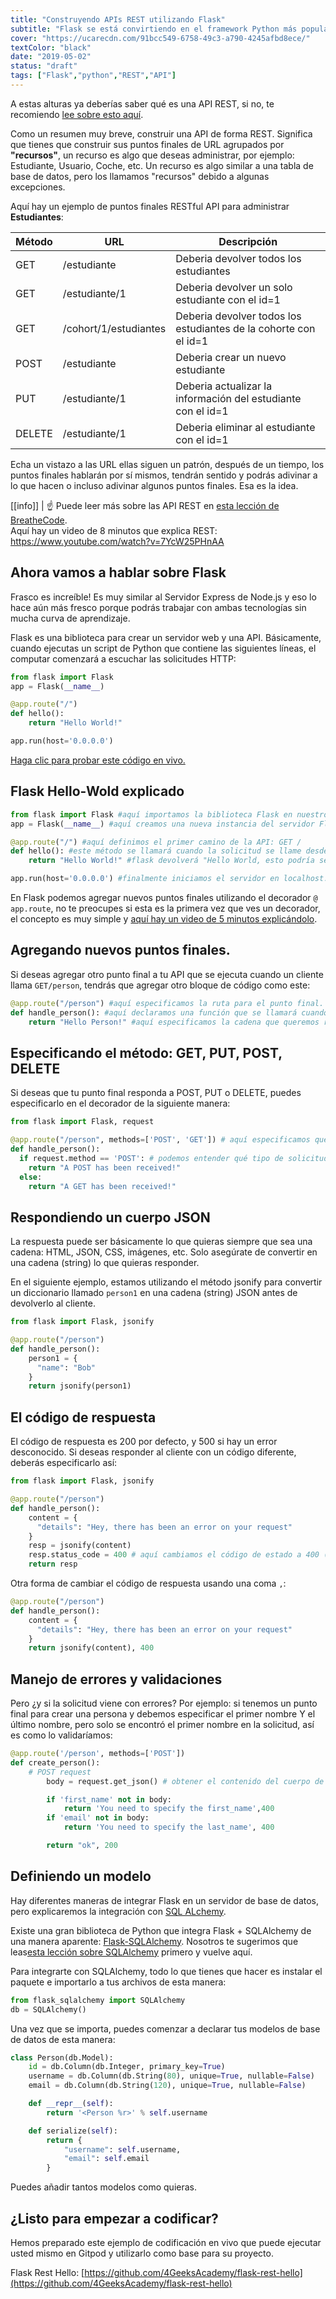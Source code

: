 ```yaml
---
title: "Construyendo APIs REST utilizando Flask"
subtitle: "Flask se está convirtiendo en el framework Python más popular (si es que aún no lo es), aprende cómo construir API REST de la forma REST"
cover: "https://ucarecdn.com/91bcc549-6758-49c3-a790-4245afbd8ece/"
textColor: "black"
date: "2019-05-02"
status: "draft"
tags: ["Flask","python","REST","API"]
---
```


A estas alturas ya deberías saber qué es una API REST, si no, te recomiendo [lee sobre esto aquí](http://content.breatheco.de/lesson/understanding-rest-apis).

Como un resumen muy breve, construir una API de forma REST. Significa que tienes que construir sus puntos finales de URL agrupados por **"recursos"**, un recurso es algo que deseas administrar, por ejemplo: Estudiante, Usuario, Coche, etc. Un recurso es algo similar a una tabla de base de datos, pero los llamamos "recursos" debido a algunas excepciones.

Aquí hay un ejemplo de puntos finales RESTful API para administrar **Estudiantes**:

| Método | URL | Descripción |
| ------ | --- | ----------- |
| GET    | /estudiante | Deberia devolver todos los estudiantes |
| GET    | /estudiante/1 | Deberia devolver un solo estudiante con el id=1 |
| GET    | /cohort/1/estudiantes | Deberia devolver todos los estudiantes de la cohorte con el id=1 |
| POST   | /estudiante | Deberia crear un nuevo estudiante |
| PUT    | /estudiante/1 | Deberia actualizar la información del estudiante con el id=1 |
| DELETE | /estudiante/1 | Deberia eliminar al estudiante con el id=1 |

Echa un vistazo a las URL ellas siguen un patrón, después de un tiempo, los puntos finales hablarán por sí mismos, tendrán sentido y podrás adivinar a lo que hacen o incluso adivinar algunos puntos finales. Esa es la idea.

[[info]]
| :point_up: Puede leer más sobre las API REST en [esta lección de BreatheCode](http://content.breatheco.de/lesson/understanding-rest-apis).<br /> Aquí hay un video de 8 minutos que explica REST: https://www.youtube.com/watch?v=7YcW25PHnAA

## Ahora vamos a hablar sobre Flask

Frasco es increíble! Es muy similar al Servidor Express de Node.js y eso lo hace aún más fresco porque podrás trabajar con ambas tecnologías sin mucha curva de aprendizaje.

Flask es una biblioteca para crear un servidor web y una API. Básicamente, cuando ejecutas un script de Python que contiene las siguientes líneas, el computar comenzará a escuchar las solicitudes HTTP:

```py
from flask import Flask
app = Flask(__name__)

@app.route("/")
def hello():
    return "Hello World!"

app.run(host='0.0.0.0')
```
[Haga clic para probar este código en vivo.](https://repl.it/@4GeeksAcademy/Flask-Hello-World)


## Flask Hello-Wold explicado

```py
from flask import Flask #aquí importamos la biblioteca Flask en nuestro archivo.
app = Flask(__name__) #aquí creamos una nueva instancia del servidor Flask.

@app.route("/") #aquí definimos el primer camino de la API: GET /
def hello(): #este método se llamará cuando la solicitud se llame desde cualquier cliente
    return "Hello World!" #flask devolverá "Hello World, esto podría ser una cadena HTML o una cadena JSON.

app.run(host='0.0.0.0') #finalmente iniciamos el servidor en localhost.
```

En Flask podemos agregar nuevos puntos finales utilizando el decorador `@ app.route`, no te preocupes si esta es la primera vez que ves un decorador, el concepto es muy simple y [aquí hay un video de 5 minutos explicándolo](https://www.youtube.com/watch?v=7ipNLN9y-nc).

## Agregando nuevos puntos finales.

Si deseas agregar otro punto final a tu API que se ejecuta cuando un cliente llama `GET/person`, tendrás que agregar otro bloque de código como este:

```py
@app.route("/person") #aquí especificamos la ruta para el punto final.
def handle_person(): #aquí declaramos una función que se llamará cuando se realice una solicitud a esa url
    return "Hello Person!" #aquí especificamos la cadena que queremos responder al cliente.
```

## Especificando el método: GET, PUT, POST, DELETE

Si deseas que tu punto final responda a POST, PUT o DELETE, puedes especificarlo en el decorador de la siguiente manera:

```py
from flask import Flask, request

@app.route("/person", methods=['POST', 'GET']) # aquí especificamos que estos puntos finales aceptan solicitudes POST y GET.
def handle_person():
  if request.method == 'POST': # podemos entender qué tipo de solicitud estamos manejando usando un condicional
    return "A POST has been received!"
  else:
    return "A GET has been received!"
```

## Respondiendo un cuerpo JSON

La respuesta puede ser básicamente lo que quieras siempre que sea una cadena: HTML, JSON, CSS, imágenes, etc. Solo asegúrate de convertir en una cadena (string) lo que quieras responder.

En el siguiente ejemplo, estamos utilizando el método jsonify para convertir un diccionario llamado `person1` en una cadena (string) JSON antes de devolverlo al cliente.

```py
from flask import Flask, jsonify

@app.route("/person")
def handle_person():
    person1 = {
      "name": "Bob"
    }
    return jsonify(person1)
```

## El código de respuesta

El código de respuesta es 200 por defecto, y 500 si hay un error desconocido. Si deseas responder al cliente con un código diferente, deberás especificarlo así:

```py
from flask import Flask, jsonify

@app.route("/person")
def handle_person():
    content = {
      "details": "Hey, there has been an error on your request"
    }
    resp = jsonify(content)
    resp.status_code = 400 # aquí cambiamos el código de estado a 400 (código típico para errores de solicitud)
    return resp
```

Otra forma de cambiar el código de respuesta usando una coma `,`:

```py
@app.route("/person")
def handle_person():
    content = {
      "details": "Hey, there has been an error on your request"
    }
    return jsonify(content), 400
```

## Manejo de errores y validaciones

Pero ¿y si la solicitud viene con errores? Por ejemplo: si tenemos un punto final para crear una persona y debemos especificar el primer nombre Y el último nombre, pero solo se encontró el primer nombre en la solicitud, así es como lo validaríamos:

```py
@app.route('/person', methods=['POST'])
def create_person():
    # POST request
        body = request.get_json() # obtener el contenido del cuerpo de la solicitud

        if 'first_name' not in body:
            return 'You need to specify the first_name',400
        if 'email' not in body:
            return 'You need to specify the last_name', 400

        return "ok", 200
```

## Definiendo un modelo

Hay diferentes maneras de integrar Flask en un servidor de base de datos, pero explicaremos la integración con [SQL ALchemy](http://content.breatheco.de/lesson/everything-you-need-to-start-using-sqlalchemy).

Existe una gran biblioteca de Python que integra Flask + SQLAlchemy de una manera aparente: [Flask-SQLAlchemy](https://github.com/pallets/flask-sqlalchemy). Nosotros te sugerimos que leas[esta lección sobre SQLAlchemy](https://content.breatheco.de/lesson/everything-you-need-to-start-using-sqlalchemy) primero y vuelve aquí.

Para integrarte con SQLAlchemy, todo lo que tienes que hacer es instalar el paquete e importarlo a tus archivos de esta manera:
```py
from flask_sqlalchemy import SQLAlchemy
db = SQLAlchemy()
```

Una vez que se importa, puedes comenzar a declarar tus modelos de base de datos de esta manera:

```py
class Person(db.Model):
    id = db.Column(db.Integer, primary_key=True)
    username = db.Column(db.String(80), unique=True, nullable=False)
    email = db.Column(db.String(120), unique=True, nullable=False)

    def __repr__(self):
        return '<Person %r>' % self.username

    def serialize(self):
        return {
            "username": self.username,
            "email": self.email
        }
  ```

 Puedes añadir tantos modelos como quieras.

## ¿Listo para empezar a codificar?

Hemos preparado este ejemplo de codificación en vivo que puede ejecutar usted mismo en Gitpod y utilizarlo como base para su proyecto.

Flask Rest Hello: [https://github.com/4GeeksAcademy/flask-rest-hello](https://github.com/4GeeksAcademy/flask-rest-hello)
